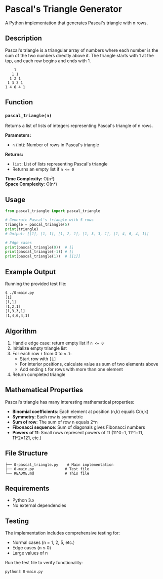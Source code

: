 # Pascal's Triangle Generator

A Python implementation that generates Pascal's triangle with n rows.

## Description

Pascal's triangle is a triangular array of numbers where each number is the sum of the two numbers directly above it. The triangle starts with 1 at the top, and each row begins and ends with 1.

```
    1
   1 1
  1 2 1
 1 3 3 1
1 4 6 4 1
```

## Function

### `pascal_triangle(n)`

Returns a list of lists of integers representing Pascal's triangle of n rows.

**Parameters:**
- `n` (int): Number of rows in Pascal's triangle

**Returns:**
- `list`: List of lists representing Pascal's triangle
- Returns an empty list if `n <= 0`

**Time Complexity:** O(n²)  
**Space Complexity:** O(n²)

## Usage

```python
from pascal_triangle import pascal_triangle

# Generate Pascal's triangle with 5 rows
triangle = pascal_triangle(5)
print(triangle)
# Output: [[1], [1, 1], [1, 2, 1], [1, 3, 3, 1], [1, 4, 6, 4, 1]]

# Edge cases
print(pascal_triangle(0))  # []
print(pascal_triangle(-1)) # []
print(pascal_triangle(1))  # [[1]]
```

## Example Output

Running the provided test file:

```bash
$ ./0-main.py
[1]
[1,1]
[1,2,1]
[1,3,3,1]
[1,4,6,4,1]
```

## Algorithm

1. Handle edge case: return empty list if `n <= 0`
2. Initialize empty triangle list
3. For each row `i` from 0 to `n-1`:
   - Start row with `[1]`
   - For interior positions, calculate value as sum of two elements above
   - Add ending `1` for rows with more than one element
4. Return completed triangle

## Mathematical Properties

Pascal's triangle has many interesting mathematical properties:

- **Binomial coefficients**: Each element at position (n,k) equals C(n,k)
- **Symmetry**: Each row is symmetric
- **Sum of row**: The sum of row n equals 2^n
- **Fibonacci sequence**: Sum of diagonals gives Fibonacci numbers
- **Powers of 11**: Small rows represent powers of 11 (11^0=1, 11^1=11, 11^2=121, etc.)

## File Structure

```
├── 0-pascal_triangle.py    # Main implementation
├── 0-main.py              # Test file
└── README.md              # This file
```

## Requirements

- Python 3.x
- No external dependencies

## Testing

The implementation includes comprehensive testing for:
- Normal cases (n = 1, 2, 5, etc.)
- Edge cases (n ≤ 0)
- Large values of n

Run the test file to verify functionality:

```bash
python3 0-main.py
```